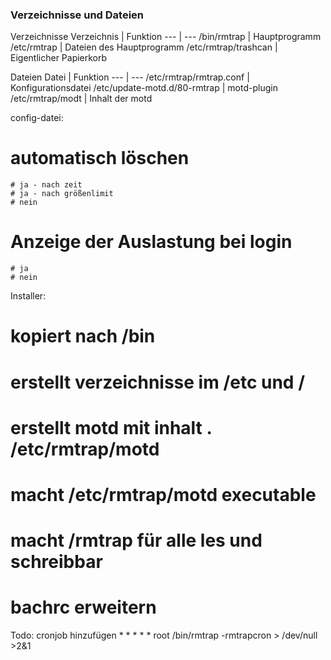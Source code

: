 ### Verzeichnisse und Dateien
Verzeichnisse
Verzeichnis | Funktion
--- | ---
/bin/rmtrap | Hauptprogramm
/etc/rmtrap | Dateien des Hauptprogramm
/etc/rmtrap/trashcan | Eigentlicher Papierkorb

Dateien
Datei | Funktion
--- | ---
/etc/rmtrap/rmtrap.conf | Konfigurationsdatei
/etc/update-motd.d/80-rmtrap | motd-plugin
/etc/rmtrap/modt | Inhalt der motd

config-datei:

# automatisch löschen
	# ja - nach zeit
	# ja - nach größenlimit
	# nein

# Anzeige der Auslastung bei login
	# ja
	# nein


Installer:
# kopiert nach /bin
# erstellt verzeichnisse im /etc und /
# erstellt motd mit inhalt . /etc/rmtrap/motd
# macht /etc/rmtrap/motd executable
# macht /rmtrap für alle les und schreibbar
# bachrc erweitern



Todo:
	cronjob hinzufügen
		* *	* * *	root	/bin/rmtrap -rmtrapcron > /dev/null >2&1
